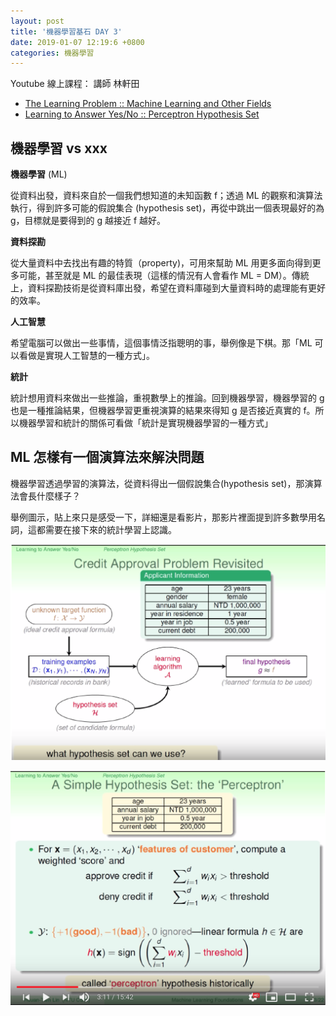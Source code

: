 ```yaml
---
layout: post
title: '機器學習基石 DAY 3'
date: 2019-01-07 12:19:6 +0800
categories: 機器學習
---
```


Youtube 線上課程：
講師 林軒田

- [The Learning Problem :: Machine Learning and Other Fields](https://youtu.be/vc2BimJ3XJA)
- [Learning to Answer Yes/No :: Perceptron Hypothesis Set ](https://youtu.be/WlpF1Phkv28)

## 機器學習 vs xxx

**機器學習** (ML)

從資料出發，資料來自於一個我們想知道的未知函數 f；透過 ML 的觀察和演算法執行，得到許多可能的假說集合 (hypothesis set)，再從中跳出一個表現最好的為 g，目標就是要得到的 g 越接近 f 越好。

**資料探勘**

從大量資料中去找出有趣的特質（property)，可用來幫助 ML 用更多面向得到更多可能，甚至就是 ML 的最佳表現（這樣的情況有人會看作 ML = DM）。傳統上，資料探勘技術是從資料庫出發，希望在資料庫碰到大量資料時的處理能有更好的效率。

**人工智慧**

希望電腦可以做出一些事情，這個事情泛指聰明的事，舉例像是下棋。那「ML 可以看做是實現人工智慧的一種方式」。

**統計**

統計想用資料來做出一些推論，重視數學上的推論。回到機器學習，機器學習的 g 也是一種推論結果，但機器學習更重視演算的結果來得知 g 是否接近真實的 f。所以機器學習和統計的關係可看做「統計是實現機器學習的一種方式」

## ML 怎樣有一個演算法來解決問題

機器學習透過學習的演算法，從資料得出一個假說集合(hypothesis set)，那演算法會長什麼樣子？

舉例圖示，貼上來只是感受一下，詳細還是看影片，那影片裡面提到許多數學用名詞，這都需要在接下來的統計學習上認識。

![題目](/../assets/img/ML_DAY3_解說題目.png)

![演算法](/../assets/img/ML_DAY3_演算法.png)
